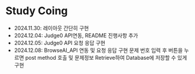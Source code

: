 # Study Coing
- 2024.11.30: 레이아웃 간단히 구현
- 2024.12.04: Judge0 API연동, README 진행사항 추가
- 2024.12.05: Judge0 API 요청 응답 구현
- 2024.12.08: BrowseAI_API 연동 및 요청 응답 구현
              문제 번호 입력 후 버튼을 누르면 post method 호출 및
              문제정보 Retrieve하여 Database에 저장할 수 있게 구현
